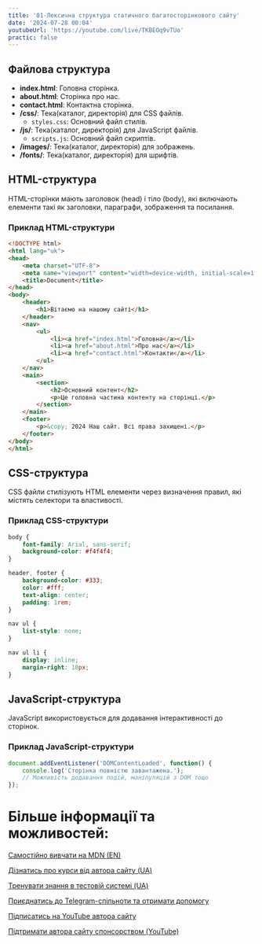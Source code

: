 ```yaml
---
title: '01-Лексична структура статичного багатосторінкового сайту'
date: '2024-07-28 00:04'
youtubeUrl: 'https://youtube.com/live/TKBEOq9vTUo'
practic: false
---
```


## Файлова структура
- **index.html**: Головна сторінка.
- **about.html**: Сторінка про нас.
- **contact.html**: Контактна сторінка.
- **/css/**: Тека(каталог, директорія) для CSS файлів.
  - `styles.css`: Основний файл стилів.
- **/js/**: Тека(каталог, директорія) для JavaScript файлів.
  - `scripts.js`: Основний файл скриптів.
- **/images/**: Тека(каталог, директорія) для зображень.
- **/fonts/**: Тека(каталог, директорія) для шрифтів.

## HTML-структура
HTML-сторінки мають заголовок (head) і тіло (body), які включають елементи такі як заголовки, параграфи, зображення та посилання.

### Приклад HTML-структури
```html
<!DOCTYPE html>
<html lang="uk">
<head>
    <meta charset="UTF-8">
    <meta name="viewport" content="width=device-width, initial-scale=1.0">
    <title>Document</title>
</head>
<body>
    <header>
        <h1>Вітаємо на нашому сайті</h1>
    </header>
    <nav>
        <ul>
            <li><a href="index.html">Головна</a></li>
            <li><a href="about.html">Про нас</a></li>
            <li><a href="contact.html">Контакти</a></li>
        </ul>
    </nav>
    <main>
        <section>
            <h2>Основний контент</h2>
            <p>Це головна частина контенту на сторінці.</p>
        </section>
    </main>
    <footer>
        <p>&copy; 2024 Наш сайт. Всі права захищені.</p>
    </footer>
</body>
</html>
```

## CSS-структура
CSS файли стилізують HTML елементи через визначення правил, які містять селектори та властивості.

### Приклад CSS-структури
```css
body {
    font-family: Arial, sans-serif;
    background-color: #f4f4f4;
}

header, footer {
    background-color: #333;
    color: #fff;
    text-align: center;
    padding: 1rem;
}

nav ul {
    list-style: none;
}

nav ul li {
    display: inline;
    margin-right: 10px;
}
```

## JavaScript-структура
JavaScript використовується для додавання інтерактивності до сторінок.

### Приклад JavaScript-структури
```javascript
document.addEventListener('DOMContentLoaded', function() {
    console.log('Сторінка повністю завантажена.');
    // Можливість додавання подій, маніпуляцій з DOM тощо
});
```

# Більше інформації та можливостей:

[Самостійно вивчати на MDN (EN)](https://developer.mozilla.org/en-US/curriculum/)

[Дізнатись про курси від автора сайту (UA)](https://learningtogetherua.github.io/courses/)

[Тренувати знання в тестовій системі (UA)](https://testeducatorua.github.io/itest/)

[Приєднатись до Telegram-спільноти та отримати допомогу](https://t.me/profrontendua)

[Підписатись на YouTube автора сайту](https://www.youtube.com/@itmentor)

[Підтримати автора сайту спонсорством (YouTube)](https://www.youtube.com/channel/UCo8KNXmB8Yb_07FzwCL6HgQ/join)
